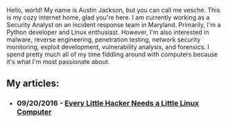 Hello, world! My name is Austin Jackson, but you can call me vesche. This is my cozy internet home, glad you're here. I am currently working as a Security Analyst on an incident response team in Maryland. Primarily, I'm a Python developer and Linux enthusiast. However, I'm also interested in malware, reverse engineering, penetration testing, network security monitoring, exploit development, vulnerability analysis, and forensics. I spend pretty much all of my time fiddling around with computers because it's what I'm most passionate about.

## My articles:
* ### 09/20/2016 - [Every Little Hacker Needs a Little Linux Computer](articles/00-little-hacker.md)